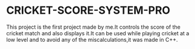 # CRICKET-SCORE-SYSTEM-PRO
This project is the first project made by me.It controls the score of the cricket match and also displays it.It can be used while playing cricket at a low level and to avoid any of the miscalculations,it was made in C++.
